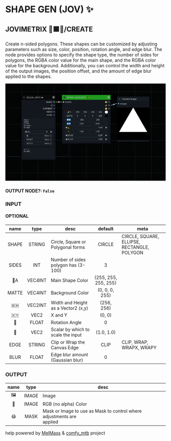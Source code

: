 # SHAPE GEN (JOV) ✨

## JOVIMETRIX 🔺🟩🔵/CREATE

Create n-sided polygons. These shapes can be customized by adjusting parameters such as size, color, position, rotation angle, and edge blur. The node provides options to specify the shape type, the number of sides for polygons, the RGBA color value for the main shape, and the RGBA color value for the background. Additionally, you can control the width and height of the output images, the position offset, and the amount of edge blur applied to the shapes.

![SHAPE GEN](https://raw.githubusercontent.com/Amorano/Jovimetrix-examples/master/node/SHAPE%20GEN/SHAPE%20GEN.png)

#### OUTPUT NODE?: `False`

### INPUT

#### OPTIONAL

name | type | desc | default | meta
:---:|:---:|---|:---:|---
SHAPE  |  STRING  | Circle, Square or Polygonal forms | CIRCLE | CIRCLE, SQUARE, ELLIPSE, RECTANGLE,<br>POLYGON
SIDES  |  INT  | Number of sides polygon has (3-100) | 3 | 
🌈A  |  VEC4INT  | Main Shape Color | (255, 255, 255, 255) | 
MATTE  |  VEC4INT  | Background Color | (0, 0, 0, 255) | 
🇼🇭  |  VEC2INT  | Width and Height as a Vector2 (x,y) | (256, 256) | 
🇽🇾  |  VEC2  | X and Y | (0, 0) | 
📐  |  FLOAT  | Rotation Angle | 0 | 
📏  |  VEC2  | Scalar by which to scale the input | (1.0, 1.0) | 
EDGE  |  STRING  | Clip or Wrap the Canvas Edge | CLIP | CLIP, WRAP, WRAPX, WRAPY
BLUR  |  FLOAT  | Edge blur amount (Gaussian blur) | 0 | 

### OUTPUT

name | type | desc
:---:|:---:|---
🖼️  |  IMAGE  | Image 
🌈  |  IMAGE  | RGB (no alpha) Color 
😷  |  MASK  | Mask or Image to use as Mask to control where adjustments are<br>applied 

help powered by [MelMass](https://github.com/melMass) & [comfy_mtb](https://github.com/melMass/comfy_mtb) project